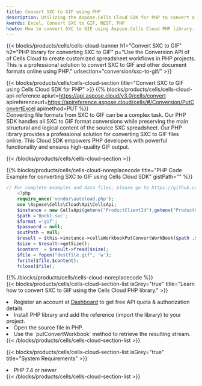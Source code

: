 ```yaml
---
title: Convert SXC to GIF using PHP 
description: Utilizing the Aspose.Cells Cloud SDK for PHP to convert a SXC format file to a GIF format file. 
kwords: Excel, Convert SXC to GIF, REST, PHP
howto: How to convert SXC to GIF using Aspose.Cells Cloud PHP library.
---
```



{{< blocks/products/cells/cells-cloud-banner h1="Convert SXC to GIF" h2="PHP library for converting SXC to GIF" p="Use the Conversion API of of Cells Cloud to create customized spreadsheet workflows in PHP projects. This is a professional solution to convert SXC to GIF and other document formats online using PHP." urlsection="conversion/sxc-to-gif/" >}}

{{< blocks/products/cells/cells-cloud-section  title="Convert SXC to GIF using Cells Cloud SDK for PHP" >}}
{{% blocks/products/cells/cells-cloud-api-reference  apiurl=https://api.aspose.cloud/v3.0/cells/convert  apireferenceurl=https://apireference.aspose.cloud/cells/#/Conversion/PutConvertExcel  apimethod=PUT %}}
<br/>
Converting file formats from SXC to GIF can be a complex task. Our PHP SDK handles all SXC to GIF format conversions while preserving the main structural and logical content of the source SXC spreadsheet. Our PHP library provides a professional solution for converting SXC to GIF files online. This Cloud SDK empowers PHP developers with powerful functionality and ensures high-quality GIF output.

{{< /blocks/products/cells/cells-cloud-section >}}

{{% blocks/products/cells/cells-cloud-noreplacecode title="PHP Code Example for converting SXC to GIF using Cells Cloud SDK" gistPath="" %}}
 
```php
// For complete examples and data files, please go to https://github.com/aspose-cells-cloud/aspose-cells-cloud-php/
    <?php
    require_once('vendor\autoload.php');
    use \Aspose\Cells\Cloud\Api\CellsApi;
    $instance = new CellsApi(getenv("ProductClientId"),getenv("ProductClientSecret"));
    $path ='Book1.sxc';    
    $format ='gif';
    $password = null;
    $outPath = null;      
    $result = $this->instance->cellsWorkbookPutConvertWorkBook($path ,$format, $password,  $outPath);
    $size = $result->getSize();
    $content  = $result->fread($size);
    $file = fopen("destfile.gif", 'w');
    fwrite($file,$content);
    fclose($file);
```
 
{{% /blocks/products/cells/cells-cloud-noreplacecode  %}}
<br/>
{{< blocks/products/cells/cells-cloud-section-list isGrey="true"  title="Learn how to convert SXC to GIF using the Cells Cloud PHP library." >}}
<li>Register an account at <a href="https://dashboard.aspose.cloud/">Dashboard</a> to get free API quota & authorization details</li>
<li>Install PHP library and add the reference (import the library) to your project.</li>
<li>Open the source file in PHP.</li>
<li>Use the `putConvertWorkbook` method to retrieve the resulting stream.</li>
{{< /blocks/products/cells/cells-cloud-section-list >}}

{{< blocks/products/cells/cells-cloud-section-list isGrey="true"  title="System Requirements" >}}
<li>PHP 7.4 or newer</li>
{{< /blocks/products/cells/cells-cloud-section-list >}}
